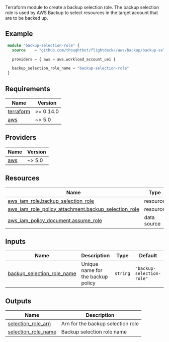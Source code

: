 Terraform module to create a backup selection role. The backup selection role is used by AWS Backup to select resources in the target account that are to be backed up.

## Example

```terraform
 module "backup-selection-role" {
   source    = "github.com/thoughtbot/flightdeck//aws/backup/backup-selection-role?ref=VERSION"

   providers = { aws = aws.workload_account_ue1 }

   backup_selection_role_name = "backup-selection-role"
 }
```

<!-- BEGIN_TF_DOCS -->
## Requirements

| Name | Version |
|------|---------|
| <a name="requirement_terraform"></a> [terraform](#requirement\_terraform) | >= 0.14.0 |
| <a name="requirement_aws"></a> [aws](#requirement\_aws) | ~> 5.0 |

## Providers

| Name | Version |
|------|---------|
| <a name="provider_aws"></a> [aws](#provider\_aws) | ~> 5.0 |

## Resources

| Name | Type |
|------|------|
| [aws_iam_role.backup_selection_role](https://registry.terraform.io/providers/hashicorp/aws/latest/docs/resources/iam_role) | resource |
| [aws_iam_role_policy_attachment.backup_selection_role](https://registry.terraform.io/providers/hashicorp/aws/latest/docs/resources/iam_role_policy_attachment) | resource |
| [aws_iam_policy_document.assume_role](https://registry.terraform.io/providers/hashicorp/aws/latest/docs/data-sources/iam_policy_document) | data source |

## Inputs

| Name | Description | Type | Default | Required |
|------|-------------|------|---------|:--------:|
| <a name="input_backup_selection_role_name"></a> [backup\_selection\_role\_name](#input\_backup\_selection\_role\_name) | Unique name for the backup policy | `string` | `"backup-selection-role"` | no |

## Outputs

| Name | Description |
|------|-------------|
| <a name="output_selection_role_arn"></a> [selection\_role\_arn](#output\_selection\_role\_arn) | Arn for the backup selection role |
| <a name="output_selection_role_name"></a> [selection\_role\_name](#output\_selection\_role\_name) | Backup selection role name |
<!-- END_TF_DOCS -->